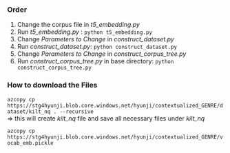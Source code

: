 ### Order

1. Change the corpus file in *t5_embedding.py*
2. Run *t5_embedding.py* : ```python t5_embedding.py```
3. Change *Parameters to Change* in *construct_dataset.py*
4. Run *construct_dataset.py*: ```python construct_dataset.py```
5. Change *Parameters to Change* in *construct_corpus_tree.py* 
5. Run *construct_corpus_tree.py* in base directory: ```python construct_corpus_tree.py```

### How to download the Files
```azcopy cp https://stg4hyunji.blob.core.windows.net/hyunji/contextualized_GENRE/dataset/kilt_nq . --recursive```  
=> this will create *kilt_nq* file and save all necessary files under *kilt_nq*

```azcopy cp https://stg4hyunji.blob.core.windows.net/hyunji/contextualized_GENRE/vocab_emb.pickle```
